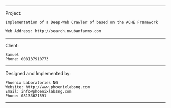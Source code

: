 --------------------------------------------------------------------------------------------------

Project:

    Implementation of a Deep-Web Crawler of based on the ACHE Framework

    Web Address: http://search.nwubanfarms.com

---------------------------------------------------------------------------------------------------

Client:
    
	Samuel
	Phone: 008137910773

---------------------------------------------------------------------------------------------------

Designed and Implemented by:

	Phoenix Laboratories NG
	Website: http://www.phoenixlabsng.com
	Email: info@phoenixlabsng.com
	Phone: 08133621591

---------------------------------------------------------------------------------------------------
